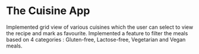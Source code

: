 # The Cuisine App
Implemented grid view of various cuisines which the user can select to view the recipe and mark as favourite.
Implemented a feature to filter the meals based on 4 categories : Gluten-free, Lactose-free, Vegetarian and Vegan
meals.
